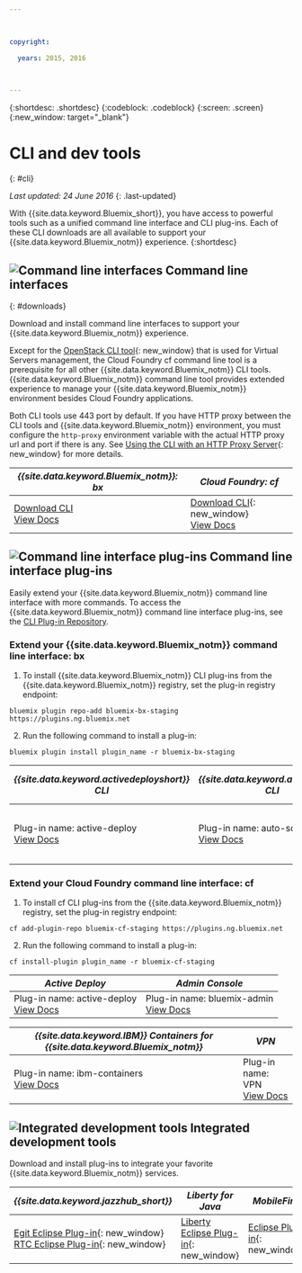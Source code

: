 ```yaml
---

 

copyright:

  years: 2015, 2016

 

---
```


{:shortdesc: .shortdesc}
{:codeblock: .codeblock}
{:screen: .screen}
{:new_window: target="_blank"}

# CLI and dev tools
{: #cli}

*Last updated: 24 June 2016*
{: .last-updated}

With {{site.data.keyword.Bluemix_short}}, you have access to powerful tools such as a unified command line interface and CLI plug-ins. Each of these CLI downloads are all available to support your {{site.data.keyword.Bluemix_notm}} experience.
{:shortdesc}

## ![Command line interfaces](./images/CLI.svg) Command line interfaces
{: #downloads}

Download and install command line interfaces to support your {{site.data.keyword.Bluemix_notm}} experience. 

Except for the [OpenStack CLI tool](../virtualmachines/vm_index.html#vm_setup_cli){: new_window} that is used for Virtual Servers management, the Cloud Foundry cf command line tool is a prerequisite for all other {{site.data.keyword.Bluemix_notm}} CLI tools. {{site.data.keyword.Bluemix_notm}} command line tool provides extended experience to manage your {{site.data.keyword.Bluemix_notm}} environment besides Cloud Foundry applications.

Both CLI tools use 443 port by default. If you have HTTP proxy between the CLI tools and {{site.data.keyword.Bluemix_notm}} environment, you must configure the  `http-proxy` environment variable with the actual HTTP proxy url and port if there is any. See [Using the CLI with an HTTP Proxy Server](http://docs.cloudfoundry.org/cf-cli/http-proxy.html){: new_window} for more details.


| *{{site.data.keyword.Bluemix_notm}}: bx* | *Cloud Foundry: cf* |
|---------------------|---------------|
| [Download CLI](http://clis.ng.bluemix.net/) <br> [View Docs](./reference/bluemix_cli/index.html)|  [Download CLI](https://github.com/cloudfoundry/cli/releases){: new_window}  <br> [View Docs](./reference/cfcommands/index.html) |


## ![Command line interface plug-ins](./images/CLI_Plugin.svg) Command line interface plug-ins

Easily extend your {{site.data.keyword.Bluemix_notm}} command line interface with more commands. To access the {{site.data.keyword.Bluemix_notm}} command line interface plug-ins, see the [CLI Plug-in Repository](https://plugins.ng.bluemix.net/).

### Extend your {{site.data.keyword.Bluemix_notm}} command line interface: bx

1. To install {{site.data.keyword.Bluemix_notm}} CLI plug-ins from the {{site.data.keyword.Bluemix_notm}} registry, set the plug-in registry endpoint:
```
bluemix plugin repo-add bluemix-bx-staging https://plugins.ng.bluemix.net
```
2. Run the following command to install a plug-in:
```
bluemix plugin install plugin_name -r bluemix-bx-staging
```

| *{{site.data.keyword.activedeployshort}} CLI* | *{{site.data.keyword.autoscaling}} CLI* | *Network Security Groups* |
|-----|-----|-----|
| Plug-in name: active-deploy <br> [View Docs](../services/ActiveDeploy/cli.html#cli) | Plug-in name: auto-scaling <br> [View Docs](./plugins/auto-scaling/index.html) |  Plug-in name: nsg <br> [View Docs](./plugins/networksecuritygroups/index.html)  |


### Extend your Cloud Foundry command line interface: cf

1. To install cf CLI plug-ins from the {{site.data.keyword.Bluemix_notm}} registry, set the plug-in registry endpoint:
```
cf add-plugin-repo bluemix-cf-staging https://plugins.ng.bluemix.net
```
2. Run the following command to install a plug-in:
```
cf install-plugin plugin_name -r bluemix-cf-staging
```

| *Active Deploy* | *Admin Console* | 
|-----------------|-----------------|
| Plug-in name: active-deploy <br>  [View Docs](../services/ActiveDeploy/cli.html#cli) |  Plug-in name: bluemix-admin <br> [View Docs](../cli/plugins/bluemix_admin/index.html) | 

| *{{site.data.keyword.IBM}} Containers for {{site.data.keyword.Bluemix_notm}}* | *VPN* |
|-----------------|-----------------|
| Plug-in name: ibm-containers <br> [View Docs](https://www.{DomainName}/docs/containers/container_cli_cfic.html#container_cli_cfic) | Plug-in name: VPN <br> [View Docs](./plugins/vpn/index.html) |

<!-- View docs link for bluemix-admin plug-in cannot go live until December time frame. Check in with Michelle -->


## ![Integrated development tools](./images/Integrated_Dev_Tools.svg) Integrated development tools

Download and install plug-ins to integrate your favorite {{site.data.keyword.Bluemix_notm}} services.

| *{{site.data.keyword.jazzhub_short}}* | *Liberty for Java* | *MobileFirst* | *{{site.data.keyword.rules_short}}* |
|-------------|----------|----------|----------|
| [Egit Eclipse Plug-in](https://hub.jazz.net/docs/reference/gitclient/#eclipse_using_egit){: new_window} <br> [RTC Eclipse Plug-in](https://hub.jazz.net/docs/reference/gitclient/#eclipse_using_rtc){: new_window} | [Liberty Eclipse Plug-in](https://developer.ibm.com/wasdev/downloads/liberty-profile-using-eclipse/){: new_window} | [Eclipse Plug-in](https://marketplace.eclipse.org/content/ibm-mobilefirst-platform-studio){: new_window} | [Rules Designer Eclipse Plug-in](../services/rules/index.html#rulov002) |
